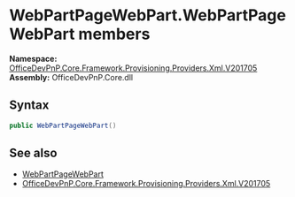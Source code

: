 # WebPartPageWebPart.WebPartPageWebPart members 
  

**Namespace:** [OfficeDevPnP.Core.Framework.Provisioning.Providers.Xml.V201705](OfficeDevPnP.Core.Framework.Provisioning.Providers.Xml.V201705.md)  
**Assembly:** OfficeDevPnP.Core.dll  
## Syntax
```C#
public WebPartPageWebPart()
```
## See also
- [WebPartPageWebPart](OfficeDevPnP.Core.Framework.Provisioning.Providers.Xml.V201705.WebPartPageWebPart.md)
- [OfficeDevPnP.Core.Framework.Provisioning.Providers.Xml.V201705](OfficeDevPnP.Core.Framework.Provisioning.Providers.Xml.V201705.md)
